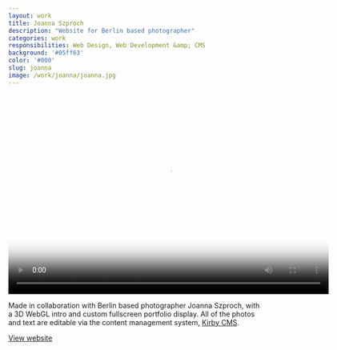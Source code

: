 ```yaml
---
layout: work
title: Joanna Szproch
description: "Website for Berlin based photographer"
categories: work
responsibilities: Web Design, Web Development &amp; CMS
background: '#05ff63'
color: '#000'
slug: joanna
image: /work/joanna/joanna.jpg
---
```


<div>
  <video id="joanna" class="browser_img" title="Joanna Szproch"
    preload="auto" width="640" height="400" poster="{{ site.root }}{{ page.image }}" data-setup="{}">
    <source src="{{ site.root }}/work/joanna/joanna.mp4" type='video/mp4'>
  </video>
</div>

Made in collaboration with Berlin based photographer Joanna Szproch, with a 3D WebGL intro and custom fullscreen portfolio display. All of the photos and text are editable via the content management system, <a href="http://getkirby.com/" rel="external">Kirby CMS</a>.

<a href="http://joannaszproch.com" class="button" rel="external">View website</a>
